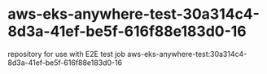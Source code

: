 # aws-eks-anywhere-test-30a314c4-8d3a-41ef-be5f-616f88e183d0-16
repository for use with E2E test job aws-eks-anywhere-test:30a314c4-8d3a-41ef-be5f-616f88e183d0-16
